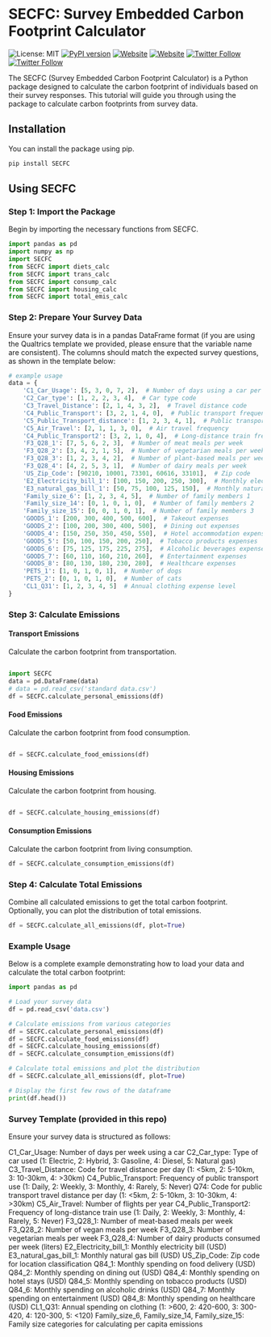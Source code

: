 # SECFC: Survey Embedded Carbon Footprint Calculator

![License: MIT](https://img.shields.io/badge/License-MIT-yellow.svg)
[![PyPI version](https://badge.fury.io/py/SECFC.svg)](https://badge.fury.io/py/SECFC)
[![Website](https://img.shields.io/badge/Website-Jinquan_Ye-red)](https://jinquanyescholar.netlify.app)
[![Website](https://img.shields.io/badge/Website-Ziqian_Xia-blue)](https://ziqian-xia.tech/)
[![Twitter Follow](https://img.shields.io/twitter/follow/yebarryallen.svg?style=social)](https://x.com/yebarryallen)
[![Twitter Follow](https://img.shields.io/twitter/follow/Ziqian_Xia.svg?style=social)](https://x.com/Ziqian_Xia)

The SECFC (Survey Embedded Carbon Footprint Calculator) is a Python package designed to calculate the carbon footprint of individuals based on their survey responses. This tutorial will guide you through using the package to calculate carbon footprints from survey data.

## Installation

You can install the package using pip. 

```python
pip install SECFC
```

## Using SECFC
### Step 1: Import the Package
Begin by importing the necessary functions from SECFC.

```python
import pandas as pd
import numpy as np
import SECFC
from SECFC import diets_calc
from SECFC import trans_calc
from SECFC import consump_calc
from SECFC import housing_calc
from SECFC import total_emis_calc
```

### Step 2: Prepare Your Survey Data
Ensure your survey data is in a pandas DataFrame format (if you are using the Qualtrics template we provided, please ensure that the variable name are consistent). The columns should match the expected survey questions, as shown in the template below:

```python
# example usage
data = {
    'C1_Car_Usage': [5, 3, 0, 7, 2],  # Number of days using a car per week
    'C2_Car_type': [1, 2, 2, 3, 4],  # Car type code
    'C3_Travel_Distance': [2, 1, 4, 3, 2],  # Travel distance code
    'C4_Public_Transport': [3, 2, 1, 4, 0],  # Public transport frequency code
    'C5_Public_Transport_distance': [1, 2, 3, 4, 1],  # Public transport distance code
    'C5_Air_Travel': [2, 1, 1, 3, 0],  # Air travel frequency
    'C4_Public_Transport2': [3, 2, 1, 0, 4],  # Long-distance train frequency code
    'F3_Q28_1': [7, 5, 6, 2, 3],  # Number of meat meals per week
    'F3_Q28_2': [3, 4, 2, 1, 5],  # Number of vegetarian meals per week
    'F3_Q28_3': [1, 2, 3, 4, 2],  # Number of plant-based meals per week
    'F3_Q28_4': [4, 2, 5, 3, 1],  # Number of dairy meals per week
    'US_Zip_Code': [90210, 10001, 73301, 60616, 33101],  # Zip code
    'E2_Electricity_bill_1': [100, 150, 200, 250, 300],  # Monthly electricity bill
    'E3_natural_gas_bill_1': [50, 75, 100, 125, 150],  # Monthly natural gas bill
    'Family_size_6': [1, 2, 3, 4, 5],  # Number of family members 1
    'Family_size_14': [0, 1, 0, 1, 0],  # Number of family members 2
    'Family_size_15': [0, 0, 1, 0, 1],  # Number of family members 3
    'GOODS_1': [200, 300, 400, 500, 600],  # Takeout expenses
    'GOODS_2': [100, 200, 300, 400, 500],  # Dining out expenses
    'GOODS_4': [150, 250, 350, 450, 550],  # Hotel accommodation expenses
    'GOODS_5': [50, 100, 150, 200, 250],  # Tobacco products expenses
    'GOODS_6': [75, 125, 175, 225, 275],  # Alcoholic beverages expenses
    'GOODS_7': [60, 110, 160, 210, 260],  # Entertainment expenses
    'GOODS_8': [80, 130, 180, 230, 280],  # Healthcare expenses
    'PETS_1': [1, 0, 1, 0, 1],  # Number of dogs
    'PETS_2': [0, 1, 0, 1, 0],  # Number of cats
    'CL1_Q31': [1, 2, 3, 4, 5]  # Annual clothing expense level
}

```

### Step 3: Calculate Emissions
#### Transport Emissions
Calculate the carbon footprint from transportation.

```python

import SECFC
data = pd.DataFrame(data)
# data = pd.read_csv('standard data.csv')
df = SECFC.calculate_personal_emissions(df)
```

#### Food Emissions
Calculate the carbon footprint from food consumption.

```python

df = SECFC.calculate_food_emissions(df)
```

#### Housing Emissions
Calculate the carbon footprint from housing.

```python

df = SECFC.calculate_housing_emissions(df)

```

#### Consumption Emissions
Calculate the carbon footprint from living consumption.

```python
df = SECFC.calculate_consumption_emissions(df)

```

### Step 4: Calculate Total Emissions

Combine all calculated emissions to get the total carbon footprint. Optionally, you can plot the distribution of total emissions.

```python
df = SECFC.calculate_all_emissions(df, plot=True)
```

### Example Usage
Below is a complete example demonstrating how to load your data and calculate the total carbon footprint:

```python
import pandas as pd

# Load your survey data
df = pd.read_csv('data.csv')

# Calculate emissions from various categories
df = SECFC.calculate_personal_emissions(df)
df = SECFC.calculate_food_emissions(df)
df = SECFC.calculate_housing_emissions(df)
df = SECFC.calculate_consumption_emissions(df)

# Calculate total emissions and plot the distribution
df = SECFC.calculate_all_emissions(df, plot=True)

# Display the first few rows of the dataframe
print(df.head())
```

### Survey Template (provided in this repo)
Ensure your survey data is structured as follows:


C1_Car_Usage: Number of days per week using a car
C2_Car_type: Type of car used (1: Electric, 2: Hybrid, 3: Gasoline, 4: Diesel, 5: Natural gas)
C3_Travel_Distance: Code for travel distance per day (1: <5km, 2: 5-10km, 3: 10-30km, 4: >30km)
C4_Public_Transport: Frequency of public transport use (1: Daily, 2: Weekly, 3: Monthly, 4: Rarely, 5: Never)
Q74: Code for public transport travel distance per day (1: <5km, 2: 5-10km, 3: 10-30km, 4: >30km)
C5_Air_Travel: Number of flights per year
C4_Public_Transport2: Frequency of long-distance train use (1: Daily, 2: Weekly, 3: Monthly, 4: Rarely, 5: Never)
F3_Q28_1: Number of meat-based meals per week
F3_Q28_2: Number of vegan meals per week
F3_Q28_3: Number of vegetarian meals per week
F3_Q28_4: Number of dairy products consumed per week (liters)
E2_Electricity_bill_1: Monthly electricity bill (USD)
E3_natural_gas_bill_1: Monthly natural gas bill (USD)
US_Zip_Code: Zip code for location classification
Q84_1: Monthly spending on food delivery (USD)
Q84_2: Monthly spending on dining out (USD)
Q84_4: Monthly spending on hotel stays (USD)
Q84_5: Monthly spending on tobacco products (USD)
Q84_6: Monthly spending on alcoholic drinks (USD)
Q84_7: Monthly spending on entertainment (USD)
Q84_8: Monthly spending on healthcare (USD)
CL1_Q31: Annual spending on clothing (1: >600, 2: 420-600, 3: 300-420, 4: 120-300, 5: <120)
Family_size_6, Family_size_14, Family_size_15: Family size categories for calculating per capita emissions



